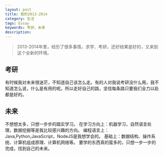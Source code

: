 ```yaml
---
layout: post
title: 我的2013-2014
category: 生活
tags: Essay
keywords: 考研，未来
description: 
---
```


> 2013-2014年里，经历了很多事情，求学、考研，还好结果是好的，又来到这个全新的环境。

## 考研

有时候我对未来很迷茫，不知道自己该怎么走。有的人对我说考研没什么用，我不知道怎么说，什么是有用的呢。所以走好自己的路，坚信每条路只要我们全力以赴都是好的。


## 未来

不想想太多，只想一步步的踏实学习。
在学习方向上：机器学习，自然语言处理，数据挖掘等是我比较感兴趣的方向。
编程语言上：Java,Python,JavaScript，NodeJS是我想学会的。
基础上：数据结构、操作系统、计算机组成原理、计算机网络等。
要学的东西真的蛮多的，只想一步一步的完成，找到自己的未来。
